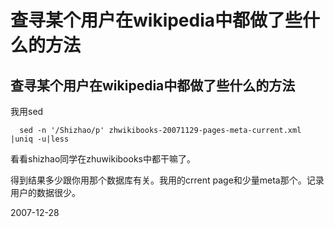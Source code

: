 # 查寻某个用户在wikipedia中都做了些什么的方法

## 查寻某个用户在wikipedia中都做了些什么的方法

我用sed

      sed -n '/Shizhao/p' zhwikibooks-20071129-pages-meta-current.xml |uniq -u|less

看看shizhao同学在zhuwikibooks中都干嘛了。

得到结果多少跟你用那个数据库有关。我用的crrent page和少量meta那个。记录用户的数据很少。




2007-12-28